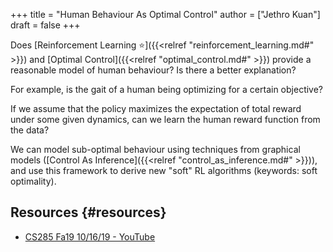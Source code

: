 +++
title = "Human Behaviour As Optimal Control"
author = ["Jethro Kuan"]
draft = false
+++

Does [Reinforcement Learning ⭐]({{<relref "reinforcement_learning.md#" >}}) and [Optimal Control]({{<relref "optimal_control.md#" >}}) provide a
reasonable model of human behaviour? Is there a better explanation?

For example, is the gait of a human being optimizing for a certain
objective?

If we assume that the policy maximizes the expectation of total
reward under some given dynamics, can we learn the human reward
function from the data?

We can model sub-optimal behaviour using techniques from graphical
models ([Control As Inference]({{<relref "control_as_inference.md#" >}})), and use this framework to derive new
"soft" RL algorithms (keywords: soft optimality).


## Resources {#resources}

-   [CS285 Fa19 10/16/19 - YouTube](https://www.youtube.com/watch?v=Pei6G8%5F3r8I&list=PLkFD6%5F40KJIwhWJpGazJ9VSj9CFMkb79A&index=13)